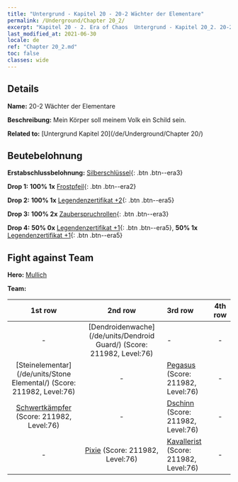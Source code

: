 ```yaml
---
title: "Untergrund - Kapitel 20 - 20-2 Wächter der Elementare"
permalink: /Underground/Chapter 20_2/
excerpt: "Kapitel 20 - 2. Era of Chaos  Untergrund - Kapitel 20_2. 20-2 Wächter der Elementare"
last_modified_at: 2021-06-30
locale: de
ref: "Chapter 20_2.md"
toc: false
classes: wide
---
```


## Details

 **Name:** 20-2 Wächter der Elementare

 **Beschreibung:** Mein Körper soll meinem Volk ein Schild sein.

 **Related to:** [Untergrund Kapitel 20](/de/Underground/Chapter 20/)

## Beutebelohnung

 **Erstabschlussbelohnung:** [Silberschlüssel](/ItemsDE/con_693/){: .btn .btn--era3}

 **Drop 1:** **100% 1x** [Frostpfeil](/ItemsDE/her_431/){: .btn .btn--era2}

 **Drop 2:** **100% 1x** [Legendenzertifikat +2](/ItemsDE/mat_81/){: .btn .btn--era5}

 **Drop 3:** **100% 2x** [Zauberspruchrollen](/ItemsDE/con_694/){: .btn .btn--era3}

 **Drop 4:** **50% 0x** [Legendenzertifikat +1](/ItemsDE/mat_74/){: .btn .btn--era5}, **50% 1x** [Legendenzertifikat +1](/ItemsDE/mat_74/){: .btn .btn--era5}


## Fight against Team
 **Hero:** [Mullich](/de/heroes/Mullich/)

 **Team:**


  | 1st row | 2nd row | 3rd row | 4th row |
  |:----:|:----:|:----|:----:|
  | - | [Dendroidenwache](/de/units/Dendroid Guard/) (Score: 211982, Level:76)  | - | - |
  | [Steinelementar](/de/units/Stone Elemental/) (Score: 211982, Level:76)  | - | [Pegasus](/de/units/Pegasus/) (Score: 211982, Level:76)  | - |
  | [Schwertkämpfer](/de/units/Swordsman/) (Score: 211982, Level:76)  | - | [Dschinn](/de/units/Genie/) (Score: 211982, Level:76)  | - |
  | - | [Pixie](/de/units/Sprite/) (Score: 211982, Level:76)  | [Kavallerist](/de/units/Cavalier/) (Score: 211982, Level:76)  | - |


